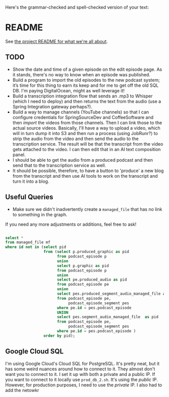 Here's the grammar-checked and spell-checked version of your text:

# README

See [the project README for what we're all about](https://github.com/bootiful-mediaService-mogul/.github/blob/main/profile/README.md).

## TODO

- Show the date and time of a given episode on the edit episode page. As it stands, there's no way to know when an
  episode was published.
- Build a program to import the old episodes to the new podcast system; it’s time for this thing to earn its keep and
  for me to get off the old SQL DB. I'm paying DigitalOcean, might as well leverage it!
- Build a transcription integration flow that sends an .mp3 to Whisper (which I need to deploy) and then returns the
  text from the audio (use a Spring Integration gateway perhaps?).
- Build a way to manage channels (YouTube channels) so that I can configure credentials for SpringSourceDev and
  CoffeeSoftware and then _import_ the videos from those channels. Then I can link those to the actual source videos.
  Basically, I'll have a way to upload a video, which will in turn dump it into S3 and then run a process (using
  JobRunr?) to strip the audio from the video and then send the audio to the transcription service. The result will be
  that the transcript from the video gets attached to the video. I can then edit that in an AI text composition panel.
- I should be able to get the audio from a produced podcast and then send that to the transcription service as well.
- It should be possible, therefore, to have a button to 'produce' a new blog from the transcript and then use AI tools
  to work on the transcript and turn it into a blog.

## Useful Queries

- Make sure we didn't inadvertently create a `managed_file` that has no link to something in the graph.

If you need any more adjustments or additions, feel free to ask!

```sql

select *
from managed_file mf
where id not in (select pid
                 from (select p.produced_graphic as pid
                       from podcast_episode p
                       union
                       select p.graphic as pid
                       from podcast_episode p
                       union
                       select pe.produced_audio as pid
                       from podcast_episode pe
                       union
                       select pes.produced_segment_audio_managed_file as pid
                       from podcast_episode pe,
                            podcast_episode_segment pes
                       where pe.id = pes.podcast_episode 
                       UNION
                       select pes.segment_audio_managed_file  as pid
                       from podcast_episode pe,
                            podcast_episode_segment pes
                       where pe.id = pes.podcast_episode )
                 order by pid);

```

## Google Cloud SQL

I'm using Google Cloud's Cloud SQL for PostgreSQL. It's pretty neat, but it has some weird nuances around how to connect
to it. They almost don't want you to connect to it. I set it up with both a private and a public IP. If you want to
connect to it locally use `prod_db_2.sh`. It's using the _public_ IP. However, for production purposes, I need to use
the _private_ IP. I also had to add the netowkr   